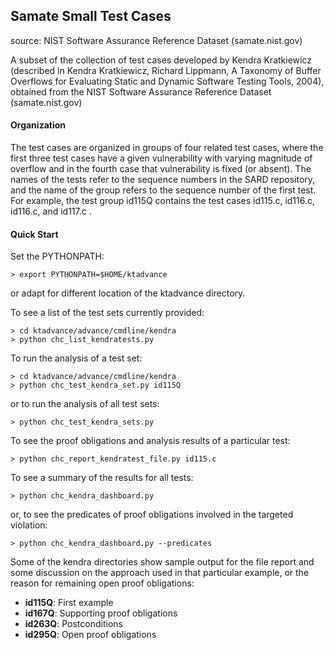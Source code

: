 ## Samate Small Test Cases
source: NIST Software Assurance Reference Dataset (samate.nist.gov)

A subset of the collection of test cases developed by Kendra Kratkiewicz
(described in Kendra Kratkiewicz, Richard Lippmann, A Taxonomy of Buffer Overflows
for Evaluating Static and Dynamic Software Testing Tools, 2004), obtained
from the NIST Software Assurance Reference Dataset (samate.nist.gov)

#### Organization
The test cases are organized in groups of four related test cases, where the
first three test cases have a given vulnerability with varying magnitude of
overflow and in the fourth case that vulnerability is fixed (or absent). The
names of the tests refer to the sequence numbers in the SARD repository, and
the name of the group refers to the sequence number of the first test. For
example, the test group id115Q contains the test cases id115.c, id116.c,
id116.c, and id117.c . 

#### Quick Start
Set the PYTHONPATH:
```
> export PYTHONPATH=$HOME/ktadvance
```
or adapt for different location of the ktadvance directory.

To see a list of the test sets currently provided:
```
> cd ktadvance/advance/cmdline/kendra
> python chc_list_kendratests.py
```
To run the analysis of a test set:
```
> cd ktadvance/advance/cmdline/kendra
> python chc_test_kendra_set.py id115Q
```
or to run the analysis of all test sets:
```
> python chc_test_kendra_sets.py
```
To see the proof obligations and analysis results of a particular
test:
```
> python chc_report_kendratest_file.py id115.c
```
To see a summary of the results for all tests:
```
> python chc_kendra_dashboard.py
```
or, to see the predicates of proof obligations involved in the
targeted violation:
```
> python chc_kendra_dashboard.py --predicates
```

Some of the kendra directories show sample output for the file report
and some discussion on the approach used in that particular example,
or the reason for remaining open proof obligations:
* **id115Q**: First example
* **id167Q**: Supporting proof obligations
* **id263Q**: Postconditions
* **id295Q**: Open proof obligations

